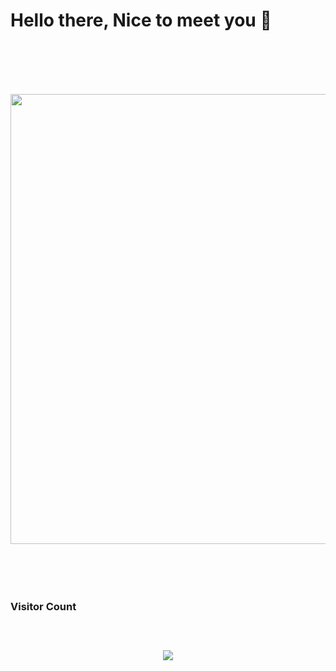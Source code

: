 <p align="center">
  <h1>Hello there, Nice to meet you 👋<h1/>
</p>
<br/>
<p align="center">
  <img width="872" height="720" src="https://cdn39.picsart.com/147366079000202.png">
</p>
<br/>
<p align="center">
  <h3>Visitor Count<h3/>
</p>
<br/>
<p align="center">
  <img src="https://profile-counter.glitch.me/Abhayaku/count.svg">
</p>
